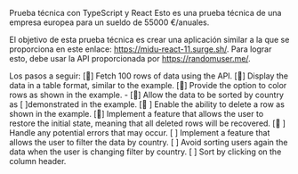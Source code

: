 Prueba técnica con TypeScript y React
Esto es una prueba técnica de una empresa europea para un sueldo de 55000 €/anuales.

El objetivo de esta prueba técnica es crear una aplicación similar a la que se proporciona en este enlace:
https://midu-react-11.surge.sh/. Para lograr esto, debe usar la API proporcionada por https://randomuser.me/.

Los pasos a seguir:
[🚗] Fetch 100 rows of data using the API.
[🚗] Display the data in a table format, similar to the example.
[🚗] Provide the option to color rows as shown in the example. -
[🚗] Allow the data to be sorted by country as [ ]demonstrated in the example.
[🚗 ] Enable the ability to delete a row as shown in the example.
[🚗] Implement a feature that allows the user to restore the initial state, meaning that all deleted rows will be recovered.
[🚗 ] Handle any potential errors that may occur.
[ ] Implement a feature that allows the user to filter the data by country.
[ ] Avoid sorting users again the data when the user is changing filter by country.
[ ] Sort by clicking on the column header.

